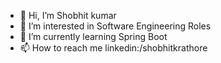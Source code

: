 - 👋 Hi, I’m Shobhit kumar
- 👀 I’m interested in Software Engineering Roles
- 🌱 I’m currently learning Spring Boot
- 📫 How to reach me linkedin:/shobhitkrathore

<!---
shbhtrthr/shbhtrthr is a ✨ special ✨ repository because its `README.md` (this file) appears on your GitHub profile.
You can click the Preview link to take a look at your changes.
--->
